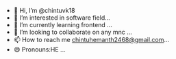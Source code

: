 - 👋 Hi, I’m @chintuvk18
- 👀 I’m interested in software field...
- 🌱 I’m currently learning frontend ...
- 💞️ I’m looking to collaborate on any mnc ...
- 📫 How to reach me chintuhemanth2468@gmail.com...
- 😄 Pronouns:HE ...
  

<!---
chintuvk18/chintuvk18 is a ✨ special ✨ repository because its `README.md` (this file) appears on your GitHub profile.
You can click the Preview link to take a look at your changes.
--->
